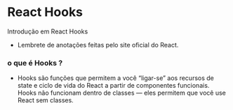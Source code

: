 # React Hooks
Introdução em React Hooks

- Lembrete de anotações feitas pelo site oficial do React.


### o que é Hooks ?
- Hooks são funções que permitem a você “ligar-se” aos recursos de state e ciclo de vida do React a partir de componentes funcionais. Hooks não funcionam dentro de classes — eles permitem que você use React sem classes.
